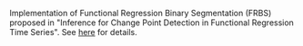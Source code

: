 Implementation of Functional Regression Binary Segmentation (FRBS) proposed in "Inference for Change Point Detection in Functional Regression
Time Series". See [here](https://arxiv.org/abs/2405.05459) for details.
